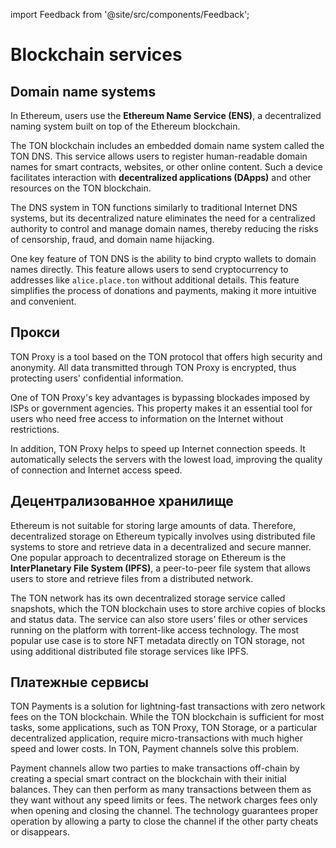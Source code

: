 import Feedback from '@site/src/components/Feedback';

# Blockchain services

## Domain name systems

In Ethereum, users use the **Ethereum Name Service (ENS)**, a decentralized naming system built on top of the Ethereum blockchain.

The TON blockchain includes an embedded domain name system called the TON DNS. This service allows users to register human-readable domain names for smart contracts, websites, or other online content. Such a device facilitates interaction with **decentralized applications (DApps)** and other resources on the TON blockchain.

The DNS system in TON functions similarly to traditional Internet DNS systems, but its decentralized nature eliminates the need for a centralized authority to control and manage domain names, thereby reducing the risks of censorship, fraud, and domain name hijacking.

One key feature of TON DNS is the ability to bind crypto wallets to domain names directly. This feature allows users to send cryptocurrency to addresses like `alice.place.ton` without additional details. This feature simplifies the process of donations and payments, making it more intuitive and convenient.

## Прокси

TON Proxy is a tool based on the TON protocol that offers high security and anonymity. All data transmitted through TON Proxy is encrypted, thus protecting users' confidential information.

One of TON Proxy's key advantages is bypassing blockades imposed by ISPs or government agencies. This property makes it an essential tool for users who need free access to information on the Internet without restrictions.

In addition, TON Proxy helps to speed up Internet connection speeds. It automatically selects the servers with the lowest load, improving the quality of connection and Internet access speed.

## Децентрализованное хранилище

Ethereum is not suitable for storing large amounts of data. Therefore, decentralized storage on Ethereum typically involves using distributed file systems to store and retrieve data in a decentralized and secure manner. One popular approach to decentralized storage on Ethereum is the **InterPlanetary File System (IPFS)**, a peer-to-peer file system that allows users to store and retrieve files from a distributed network.

The TON network has its own decentralized storage service called snapshots, which the TON blockchain uses to store archive copies of blocks and status data. The service can also store users’ files or other services running on the platform with torrent-like access technology. The most popular use case is to store NFT metadata directly on TON storage, not using additional distributed file storage services like IPFS.

## Платежные сервисы

TON Payments is a solution for lightning-fast transactions with zero network fees on the TON blockchain. While the TON blockchain is sufficient for most tasks, some applications, such as TON Proxy, TON Storage, or a particular decentralized application, require micro-transactions with much higher speed and lower costs. In TON, Payment channels solve this problem.

Payment channels allow two parties to make transactions off-chain by creating a special smart contract on the blockchain with their initial balances. They can then perform as many transactions between them as they want without any speed limits or fees. The network charges fees only when opening and closing the channel. The technology guarantees proper operation by allowing a party to close the channel if the other party cheats or disappears.

<Feedback />

